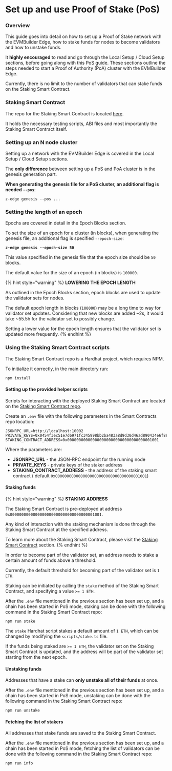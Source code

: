 # Set up and use Proof of Stake (PoS)

### Overview

This guide goes into detail on how to set up a Proof of Stake network with the EVMBuilder Edge, how to stake funds for nodes to become validators and how to unstake funds.

It **highly encouraged** to read and go through the Local Setup / Cloud Setup sections, before going along with this PoS guide. These sections outline the steps needed to start a Proof of Authority (PoA) cluster with the EVMBuilder Edge.

Currently, there is no limit to the number of validators that can stake funds on the Staking Smart Contract.

### Staking Smart Contract

The repo for the Staking Smart Contract is located [here](https://github.com/ZChain-168168/ZChain-staking-contracts).

It holds the necessary testing scripts, ABI files and most importantly the Staking Smart Contract itself.

### Setting up an N node cluster

Setting up a network with the EVMBuilder Edge is covered in the Local Setup / Cloud Setup sections.

The **only difference** between setting up a PoS and PoA cluster is in the genesis generation part.

**When generating the genesis file for a PoS cluster, an additional flag is needed `--pos`**:

```
z-edge genesis --pos ...
```

### Setting the length of an epoch

Epochs are covered in detail in the Epoch Blocks section.

To set the size of an epoch for a cluster (in blocks), when generating the genesis file, an additional flag is specified `--epoch-size`:

<pre><code><strong>z-edge genesis --epoch-size 50
</strong></code></pre>

This value specified in the genesis file that the epoch size should be `50` blocks.

The default value for the size of an epoch (in blocks) is `100000`.

{% hint style="warning" %}
**LOWERING THE EPOCH LENGTH**

As outlined in the Epoch Blocks section, epoch blocks are used to update the validator sets for nodes.

The default epoch length in blocks (`100000`) may be a long time to way for validator set updates. Considering that new blocks are added \~2s, it would take \~55.5h for the validator set to possibly change.

Setting a lower value for the epoch length ensures that the validator set is updated more frequently.
{% endhint %}

### Using the Staking Smart Contract scripts

The Staking Smart Contract repo is a Hardhat project, which requires NPM.

To initialize it correctly, in the main directory run:

```
npm install
```

#### Setting up the provided helper scripts

Scripts for interacting with the deployed Staking Smart Contract are located on the [Staking Smart Contract repo](https://github.com/ZChain-168168/ZChain-staking-contracts).

Create an `.env` file with the following parameters in the Smart Contracts repo location:

```
JSONRPC_URL=http://localhost:10002
PRIVATE_KEYS=0x0454f3ec51e7d6971fc345998bb2ba483a8d9d30d46ad890434e6f88ecb97544
STAKING_CONTRACT_ADDRESS=0x0000000000000000000000000000000000001001
```

Where the parameters are:

* **JSONRPC\_URL** - the JSON-RPC endpoint for the running node
* **PRIVATE\_KEYS** - private keys of the staker address
* **STAKING\_CONTRACT\_ADDRESS** - the address of the staking smart contract ( default `0x0000000000000000000000000000000000001001`)

#### Staking funds <a href="#staking-funds" id="staking-funds"></a>

{% hint style="warning" %}
**STAKING ADDRESS**

The Staking Smart Contract is pre-deployed at address `0x0000000000000000000000000000000000001001`.

Any kind of interaction with the staking mechanism is done through the Staking Smart Contract at the specified address.

To learn more about the Staking Smart Contract, please visit the [Staking Smart Contract](https://github.com/ZChain-168168/ZChain-staking-contracts) section.
{% endhint %}

In order to become part of the validator set, an address needs to stake a certain amount of funds above a threshold.

Currently, the default threshold for becoming part of the validator set is `1 ETH`.

Staking can be initiated by calling the `stake` method of the Staking Smart Contract, and specifying a value `>= 1 ETH`.

After the `.env` file mentioned in the previous section has been set up, and a chain has been started in PoS mode, staking can be done with the following command in the Staking Smart Contract repo:

```
npm run stake
```

The `stake` Hardhat script stakes a default amount of `1 ETH`, which can be changed by modifying the `scripts/stake.ts` file.

If the funds being staked are `>= 1 ETH`, the validator set on the Staking Smart Contract is updated, and the address will be part of the validator set starting from the next epoch.

#### Unstaking funds

Addresses that have a stake can **only unstake all of their funds** at once.

After the `.env` file mentioned in the previous section has been set up, and a chain has been started in PoS mode, unstaking can be done with the following command in the Staking Smart Contract repo:

```
npm run unstake
```

#### Fetching the list of stakers

All addresses that stake funds are saved to the Staking Smart Contract.

After the `.env` file mentioned in the previous section has been set up, and a chain has been started in PoS mode, fetching the list of validators can be done with the following command in the Staking Smart Contract repo:

```
npm run info
```
